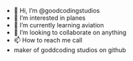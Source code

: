 - 👋 Hi, I’m @goodcodingstudios
- 👀 I’m interested in planes
- 🌱 I’m currently learning aviation
- 💞️ I’m looking to collaborate on anything
- 📫 How to reach me call
- maker of goddcoding studios on github


